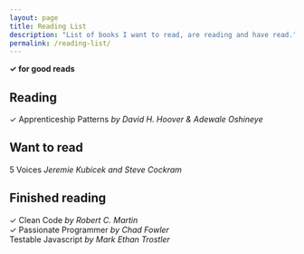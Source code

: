 ```yaml
---
layout: page
title: Reading List
description: "List of books I want to read, are reading and have read."
permalink: /reading-list/
---
```


**✓ for good reads**  

## Reading
✓ Apprenticeship Patterns *by David H. Hoover & Adewale Oshineye*

## Want to read
5 Voices *Jeremie Kubicek and Steve Cockram*  

## Finished reading 
✓ Clean Code *by Robert C. Martin*  
✓ Passionate Programmer *by Chad Fowler*  
  Testable Javascript *by Mark Ethan Trostler*